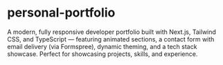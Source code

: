 # personal-portfolio
A modern, fully responsive developer portfolio built with Next.js, Tailwind CSS, and TypeScript — featuring animated sections, a contact form with email delivery (via Formspree), dynamic theming, and a tech stack showcase. Perfect for showcasing projects, skills, and experience.
